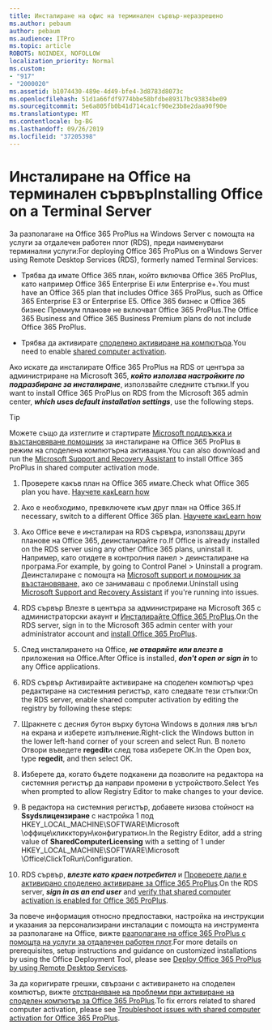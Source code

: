 ```yaml
---
title: Инсталиране на офис на терминален сървър-неразрешено
ms.author: pebaum
author: pebaum
ms.audience: ITPro
ms.topic: article
ROBOTS: NOINDEX, NOFOLLOW
localization_priority: Normal
ms.custom:
- "917"
- "2000020"
ms.assetid: b1074430-489e-4d49-bfe4-3d8783d8073c
ms.openlocfilehash: 51d1a66fdf9774bbe58bfdbe89317bc93834be09
ms.sourcegitcommit: 5e6a805fb0b41d714ca1cf90e23b8e2daa90f90e
ms.translationtype: MT
ms.contentlocale: bg-BG
ms.lasthandoff: 09/26/2019
ms.locfileid: "37205398"
---
```

# <a name="installing-office-on-a-terminal-server"></a><span data-ttu-id="4baa2-102">Инсталиране на Office на терминален сървър</span><span class="sxs-lookup"><span data-stu-id="4baa2-102">Installing Office on a Terminal Server</span></span>

<span data-ttu-id="4baa2-103">За разполагане на Office 365 ProPlus на Windows Server с помощта на услуги за отдалечен работен плот (RDS), преди наименувани терминални услуги:</span><span class="sxs-lookup"><span data-stu-id="4baa2-103">For deploying Office 365 ProPlus on a Windows Server using Remote Desktop Services (RDS), formerly named Terminal Services:</span></span>
  
- <span data-ttu-id="4baa2-104">Трябва да имате Office 365 план, който включва Office 365 ProPlus, като например Office 365 Enterprise Еi или Enterprise е+.</span><span class="sxs-lookup"><span data-stu-id="4baa2-104">You must have an Office 365 plan that includes Office 365 ProPlus, such as Office 365 Enterprise E3 or Enterprise E5.</span></span> <span data-ttu-id="4baa2-105">Office 365 бизнес и Office 365 бизнес Премиум планове не включват Office 365 ProPlus.</span><span class="sxs-lookup"><span data-stu-id="4baa2-105">The Office 365 Business and Office 365 Business Premium plans do not include Office 365 ProPlus.</span></span>

- <span data-ttu-id="4baa2-106">Трябва да активирате [споделено активиране на компютъра](https://docs.microsoft.com/DeployOffice/overview-of-shared-computer-activation-for-office-365-proplus).</span><span class="sxs-lookup"><span data-stu-id="4baa2-106">You need to enable [shared computer activation](https://docs.microsoft.com/DeployOffice/overview-of-shared-computer-activation-for-office-365-proplus).</span></span>

<span data-ttu-id="4baa2-107">Ако искате да инсталирате Office 365 ProPlus на RDS от центъра за администриране на Microsoft 365, ***който използва настройките по подразбиране за инсталиране***, използвайте следните стъпки.</span><span class="sxs-lookup"><span data-stu-id="4baa2-107">If you want to install Office 365 ProPlus on RDS from the Microsoft 365 admin center, ***which uses default installation settings***, use the following steps.</span></span>

> [!TIP]
> <span data-ttu-id="4baa2-108">Можете също да изтеглите и стартирате [Microsoft поддръжка и възстановяване помощник](https://aka.ms/SaRA_OfficeSCA_M365Portal) за инсталиране на Office 365 ProPlus в режим на споделена компютърна активация.</span><span class="sxs-lookup"><span data-stu-id="4baa2-108">You can also download and run the [Microsoft Support and Recovery Assistant](https://aka.ms/SaRA_OfficeSCA_M365Portal) to install Office 365 ProPlus in shared computer activation mode.</span></span>
  
1. <span data-ttu-id="4baa2-109">Проверете какъв план на Office 365 имате.</span><span class="sxs-lookup"><span data-stu-id="4baa2-109">Check what Office 365 plan you have.</span></span> [<span data-ttu-id="4baa2-110">Научете как</span><span class="sxs-lookup"><span data-stu-id="4baa2-110">Learn how</span></span>](https://docs.microsoft.com/office365/admin/admin-overview/what-subscription-do-i-have)

2. <span data-ttu-id="4baa2-111">Ако е необходимо, превключете към друг план на Office 365.</span><span class="sxs-lookup"><span data-stu-id="4baa2-111">If necessary, switch to a different Office 365 plan.</span></span> [<span data-ttu-id="4baa2-112">Научете как</span><span class="sxs-lookup"><span data-stu-id="4baa2-112">Learn how</span></span>](https://docs.microsoft.com/office365/admin/subscriptions-and-billing/switch-to-a-different-plan)

3. <span data-ttu-id="4baa2-113">Ако Office вече е инсталиран на RDS сървъра, използващ други планове на Office 365, деинсталирайте го.</span><span class="sxs-lookup"><span data-stu-id="4baa2-113">If Office is already installed on the RDS server using any other Office 365 plans, uninstall it.</span></span> <span data-ttu-id="4baa2-114">Например, като отидете в контролния панел \> деинсталиране на програма.</span><span class="sxs-lookup"><span data-stu-id="4baa2-114">For example, by going to Control Panel \> Uninstall a program.</span></span> <span data-ttu-id="4baa2-115">Деинсталиране с помощта на [Microsoft support и помощник за възстановяване,](https://aka.ms/SARA-OfficeUninstall-Alchemy) ако се занимаваш с проблеми.</span><span class="sxs-lookup"><span data-stu-id="4baa2-115">Uninstall using [Microsoft Support and Recovery Assistant](https://aka.ms/SARA-OfficeUninstall-Alchemy) if you're running into issues.</span></span>

4. <span data-ttu-id="4baa2-116">RDS сървър Влезте в центъра за администриране на Microsoft 365 с администраторски акаунт и [Инсталирайте Office 365 ProPlus](https://portal.office.com/OLS/MySoftware.aspx).</span><span class="sxs-lookup"><span data-stu-id="4baa2-116">On the RDS server, sign in to the Microsoft 365 admin center with your administrator account and [install Office 365 ProPlus](https://portal.office.com/OLS/MySoftware.aspx).</span></span>

5. <span data-ttu-id="4baa2-117">След инсталирането на Office, ***не отваряйте или влезте в*** приложения на Office.</span><span class="sxs-lookup"><span data-stu-id="4baa2-117">After Office is installed, ***don't open or sign in*** to any Office applications.</span></span>

6. <span data-ttu-id="4baa2-118">RDS сървър Активирайте активиране на споделен компютър чрез редактиране на системния регистър, като следвате тези стъпки:</span><span class="sxs-lookup"><span data-stu-id="4baa2-118">On the RDS server, enable shared computer activation by editing the registry by following these steps:</span></span>

1. <span data-ttu-id="4baa2-119">Щракнете с десния бутон върху бутона Windows в долния ляв ъгъл на екрана и изберете изпълнение.</span><span class="sxs-lookup"><span data-stu-id="4baa2-119">Right-click the Windows button in the lower left-hand corner of your screen and select Run.</span></span> <span data-ttu-id="4baa2-120">В полето Отвори въведете **regedit**и след това изберете OK.</span><span class="sxs-lookup"><span data-stu-id="4baa2-120">In the Open box, type **regedit**, and then select OK.</span></span>

2. <span data-ttu-id="4baa2-121">Изберете да, когато бъдете подканени да позволите на редактора на системния регистър да направи промени в устройството.</span><span class="sxs-lookup"><span data-stu-id="4baa2-121">Select Yes when prompted to allow Registry Editor to make changes to your device.</span></span>

3. <span data-ttu-id="4baa2-122">В редактора на системния регистър, добавете низова стойност на **Ssydsлицензиране** с настройка 1 под HKEY_LOCAL_MACHINE\SOFTWARE\Microsoft \оффице\кликкторун\конфигуратион.</span><span class="sxs-lookup"><span data-stu-id="4baa2-122">In the Registry Editor, add a string value of **SharedComputerLicensing** with a setting of 1 under HKEY_LOCAL_MACHINE\SOFTWARE\Microsoft \Office\ClickToRun\Configuration.</span></span>

7. <span data-ttu-id="4baa2-123">RDS сървър, ***влезте като краен потребител*** и [Проверете дали е активирано споделено активиране за Office 365 ProPlus](https://docs.microsoft.com/DeployOffice/troubleshoot-issues-with-shared-computer-activation-for-office-365-proplus#verify-that-activation-for-office-365-proplus-succeeded).</span><span class="sxs-lookup"><span data-stu-id="4baa2-123">On the RDS server, ***sign in as an end user*** and [verify that shared computer activation is enabled for Office 365 ProPlus](https://docs.microsoft.com/DeployOffice/troubleshoot-issues-with-shared-computer-activation-for-office-365-proplus#verify-that-activation-for-office-365-proplus-succeeded).</span></span>

<span data-ttu-id="4baa2-124">За повече информация относно предпоставки, настройка на инструкции и указания за персонализирани инсталации с помощта на инструмента за разполагане на Office, вижте [разполагане на office 365 ProPlus с помощта на услуги за отдалечен работен плот](https://docs.microsoft.com/DeployOffice/deploy-office-365-proplus-by-using-remote-desktop-services).</span><span class="sxs-lookup"><span data-stu-id="4baa2-124">For more details on prerequisites, setup instructions and guidance on customized installations by using the Office Deployment Tool, please see [Deploy Office 365 ProPlus by using Remote Desktop Services](https://docs.microsoft.com/DeployOffice/deploy-office-365-proplus-by-using-remote-desktop-services).</span></span>
  
<span data-ttu-id="4baa2-125">За да коригирате грешки, свързани с активирането на споделен компютър, вижте [отстраняване на проблеми при активиране на споделен компютър за Office 365 ProPlus](https://docs.microsoft.com/DeployOffice/troubleshoot-issues-with-shared-computer-activation-for-office-365-proplus).</span><span class="sxs-lookup"><span data-stu-id="4baa2-125">To fix errors related to shared computer activation, please see [Troubleshoot issues with shared computer activation for Office 365 ProPlus](https://docs.microsoft.com/DeployOffice/troubleshoot-issues-with-shared-computer-activation-for-office-365-proplus).</span></span>
  